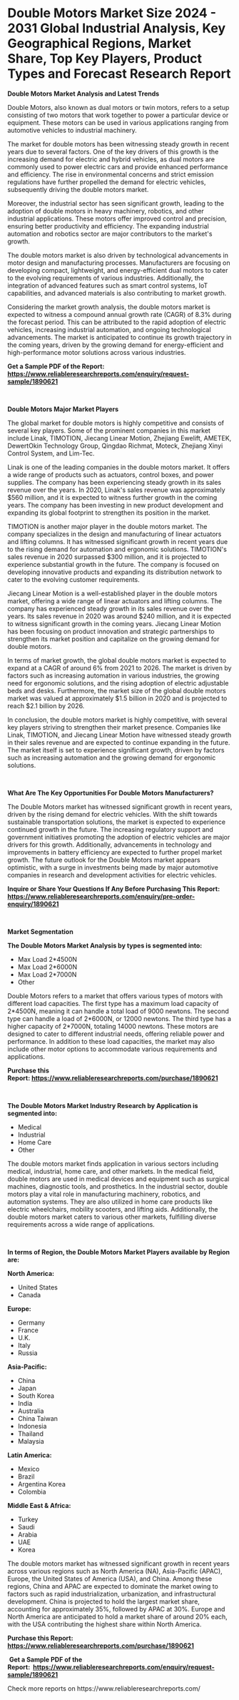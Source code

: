<p><h1>Double Motors Market Size 2024 - 2031 Global Industrial Analysis, Key Geographical Regions, Market Share, Top Key Players, Product Types and Forecast Research Report</h1></p><p><strong>Double Motors Market Analysis and Latest Trends</strong></p>
<p><p>Double Motors, also known as dual motors or twin motors, refers to a setup consisting of two motors that work together to power a particular device or equipment. These motors can be used in various applications ranging from automotive vehicles to industrial machinery.</p><p>The market for double motors has been witnessing steady growth in recent years due to several factors. One of the key drivers of this growth is the increasing demand for electric and hybrid vehicles, as dual motors are commonly used to power electric cars and provide enhanced performance and efficiency. The rise in environmental concerns and strict emission regulations have further propelled the demand for electric vehicles, subsequently driving the double motors market.</p><p>Moreover, the industrial sector has seen significant growth, leading to the adoption of double motors in heavy machinery, robotics, and other industrial applications. These motors offer improved control and precision, ensuring better productivity and efficiency. The expanding industrial automation and robotics sector are major contributors to the market's growth.</p><p>The double motors market is also driven by technological advancements in motor design and manufacturing processes. Manufacturers are focusing on developing compact, lightweight, and energy-efficient dual motors to cater to the evolving requirements of various industries. Additionally, the integration of advanced features such as smart control systems, IoT capabilities, and advanced materials is also contributing to market growth.</p><p>Considering the market growth analysis, the double motors market is expected to witness a compound annual growth rate (CAGR) of 8.3% during the forecast period. This can be attributed to the rapid adoption of electric vehicles, increasing industrial automation, and ongoing technological advancements. The market is anticipated to continue its growth trajectory in the coming years, driven by the growing demand for energy-efficient and high-performance motor solutions across various industries.</p></p>
<p><strong>Get a Sample PDF of the Report:&nbsp; <a href="https://www.reliableresearchreports.com/enquiry/request-sample/1890621">https://www.reliableresearchreports.com/enquiry/request-sample/1890621</a></strong></p>
<p>&nbsp;</p>
<p><strong>Double Motors Major Market Players</strong></p>
<p><p>The global market for double motors is highly competitive and consists of several key players. Some of the prominent companies in this market include Linak, TIMOTION, Jiecang Linear Motion, Zhejiang Ewelift, AMETEK, DewertOkin Technology Group, Qingdao Richmat, Moteck, Zhejiang Xinyi Control System, and Lim-Tec.</p><p>Linak is one of the leading companies in the double motors market. It offers a wide range of products such as actuators, control boxes, and power supplies. The company has been experiencing steady growth in its sales revenue over the years. In 2020, Linak's sales revenue was approximately $560 million, and it is expected to witness further growth in the coming years. The company has been investing in new product development and expanding its global footprint to strengthen its position in the market.</p><p>TIMOTION is another major player in the double motors market. The company specializes in the design and manufacturing of linear actuators and lifting columns. It has witnessed significant growth in recent years due to the rising demand for automation and ergonomic solutions. TIMOTION's sales revenue in 2020 surpassed $300 million, and it is projected to experience substantial growth in the future. The company is focused on developing innovative products and expanding its distribution network to cater to the evolving customer requirements.</p><p>Jiecang Linear Motion is a well-established player in the double motors market, offering a wide range of linear actuators and lifting columns. The company has experienced steady growth in its sales revenue over the years. Its sales revenue in 2020 was around $240 million, and it is expected to witness significant growth in the coming years. Jiecang Linear Motion has been focusing on product innovation and strategic partnerships to strengthen its market position and capitalize on the growing demand for double motors.</p><p>In terms of market growth, the global double motors market is expected to expand at a CAGR of around 6% from 2021 to 2026. The market is driven by factors such as increasing automation in various industries, the growing need for ergonomic solutions, and the rising adoption of electric adjustable beds and desks. Furthermore, the market size of the global double motors market was valued at approximately $1.5 billion in 2020 and is projected to reach $2.1 billion by 2026.</p><p>In conclusion, the double motors market is highly competitive, with several key players striving to strengthen their market presence. Companies like Linak, TIMOTION, and Jiecang Linear Motion have witnessed steady growth in their sales revenue and are expected to continue expanding in the future. The market itself is set to experience significant growth, driven by factors such as increasing automation and the growing demand for ergonomic solutions.</p></p>
<p>&nbsp;</p>
<p><strong>What Are The Key Opportunities For Double Motors Manufacturers?</strong></p>
<p><p>The Double Motors market has witnessed significant growth in recent years, driven by the rising demand for electric vehicles. With the shift towards sustainable transportation solutions, the market is expected to experience continued growth in the future. The increasing regulatory support and government initiatives promoting the adoption of electric vehicles are major drivers for this growth. Additionally, advancements in technology and improvements in battery efficiency are expected to further propel market growth. The future outlook for the Double Motors market appears optimistic, with a surge in investments being made by major automotive companies in research and development activities for electric vehicles.</p></p>
<p><strong>Inquire or Share Your Questions If Any Before Purchasing This Report: <a href="https://www.reliableresearchreports.com/enquiry/pre-order-enquiry/1890621">https://www.reliableresearchreports.com/enquiry/pre-order-enquiry/1890621</a></strong></p>
<p>&nbsp;</p>
<p><strong>Market Segmentation</strong></p>
<p><strong>The Double Motors Market Analysis by types is segmented into:</strong></p>
<p><ul><li>Max Load 2*4500N</li><li>Max Load 2*6000N</li><li>Max Load 2*7000N</li><li>Other</li></ul></p>
<p><p>Double Motors refers to a market that offers various types of motors with different load capacities. The first type has a maximum load capacity of 2*4500N, meaning it can handle a total load of 9000 newtons. The second type can handle a load of 2*6000N, or 12000 newtons. The third type has a higher capacity of 2*7000N, totaling 14000 newtons. These motors are designed to cater to different industrial needs, offering reliable power and performance. In addition to these load capacities, the market may also include other motor options to accommodate various requirements and applications.</p></p>
<p><strong>Purchase this Report:&nbsp;<a href="https://www.reliableresearchreports.com/purchase/1890621">https://www.reliableresearchreports.com/purchase/1890621</a></strong></p>
<p>&nbsp;</p>
<p><strong>The Double Motors Market Industry Research by Application is segmented into:</strong></p>
<p><ul><li>Medical</li><li>Industrial</li><li>Home Care</li><li>Other</li></ul></p>
<p><p>The double motors market finds application in various sectors including medical, industrial, home care, and other markets. In the medical field, double motors are used in medical devices and equipment such as surgical machines, diagnostic tools, and prosthetics. In the industrial sector, double motors play a vital role in manufacturing machinery, robotics, and automation systems. They are also utilized in home care products like electric wheelchairs, mobility scooters, and lifting aids. Additionally, the double motors market caters to various other markets, fulfilling diverse requirements across a wide range of applications.</p></p>
<p>&nbsp;</p>
<p><strong>In terms of Region, the Double Motors Market Players available by Region are:</strong></p>
<p>
    <p> <strong> North America: </strong>
        <ul>
            <li>United States</li>
            <li>Canada</li>
        </ul>
        </p> 
    <p> <strong> Europe: </strong>
        <ul>
            <li>Germany</li>
            <li>France</li>
            <li>U.K.</li>
            <li>Italy</li>
            <li>Russia</li>
        </ul>
        </p> 
    <p> <strong> Asia-Pacific: </strong>
        <ul>
            <li>China</li>
            <li>Japan</li>
            <li>South Korea</li>
            <li>India</li>
            <li>Australia</li>
            <li>China Taiwan</li>
            <li>Indonesia</li>
            <li>Thailand</li>
            <li>Malaysia</li>
        </ul>
        </p> 
    <p> <strong> Latin America: </strong>
        <ul>
            <li>Mexico</li>
            <li>Brazil</li>
            <li>Argentina Korea</li>
            <li>Colombia</li>
        </ul>
        </p> 
    <p> <strong> Middle East & Africa: </strong>
        <ul>
            <li>Turkey</li>
            <li>Saudi</li>
            <li>Arabia</li>
            <li>UAE</li>
            <li>Korea</li>
        </ul>
    </p>
    </p>
<p><p>The double motors market has witnessed significant growth in recent years across various regions such as North America (NA), Asia-Pacific (APAC), Europe, the United States of America (USA), and China. Among these regions, China and APAC are expected to dominate the market owing to factors such as rapid industrialization, urbanization, and infrastructural development. China is projected to hold the largest market share, accounting for approximately 35%, followed by APAC at 30%. Europe and North America are anticipated to hold a market share of around 20% each, with the USA contributing the highest share within North America.</p></p>
<p><strong>Purchase this Report: <a href="https://www.reliableresearchreports.com/purchase/1890621">https://www.reliableresearchreports.com/purchase/1890621</a></strong></p>
<p>&nbsp;<strong>Get a Sample PDF of the Report:&nbsp;&nbsp;<a href="https://www.reliableresearchreports.com/enquiry/request-sample/1890621">https://www.reliableresearchreports.com/enquiry/request-sample/1890621</a></strong></p>
<p><strong></strong></p>
<p>Check more reports on https://www.reliableresearchreports.com/</p>